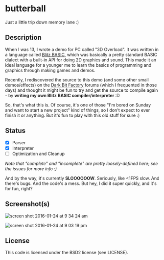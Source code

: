 # butterball

Just a little trip down memory lane :)

## Description

When I was 13, I wrote a demo for PC called "3D Overload". It was written in a language called [Blitz BASIC](https://en.wikipedia.org/wiki/Blitz_BASIC), which was basically a pretty standard BASIC dialect with a built-in API for doing 2D graphics and sound. This made it an ideal language for a younger me to learn the basics of programming and graphics through making games and demos.

Recently, I rediscovered the source to this demo (and some other small demos/effects) on the [Dark Bit Factory](http://www.dbfinteractive.com/forum/index.php?topic=4107.msg54994#msg54994) forums (which I frequented in those days) and thought it might be fun to try and get the source to compile again - by **writing my own Blitz BASIC compiler/interpreter** :D

So, that's what this is. Of course, it's one of those "I'm bored on Sunday and want to start a new project" kind of things, so I don't expect to ever finish it or anything. But it's fun to play with this old stuff for sure :)

## Status
- [X] Parser
- [X] Interpreter
- [ ] Optimization and Cleanup

_Note that "complete" and "incomplete" are pretty loosely-defined here; see the issues for more info :)_

And by the way, it's currently **SLOOOOOOW**. Seriously, like <1FPS slow. And there's bugs. And the code's a mess. But hey, I did it super quickly, and it's for fun, right?

## Screenshot(s)

![screen shot 2016-01-24 at 9 34 24 am](https://cloud.githubusercontent.com/assets/3166056/12537811/d80a303e-c27d-11e5-8c4c-0c3b365b9ecd.png)

![screen shot 2016-01-24 at 9 03 19 pm](https://cloud.githubusercontent.com/assets/3166056/12542892/0d90008e-c2de-11e5-964d-b3a32bda8bb5.png)

## License
This code is licensed under the BSD2 license (see LICENSE).
